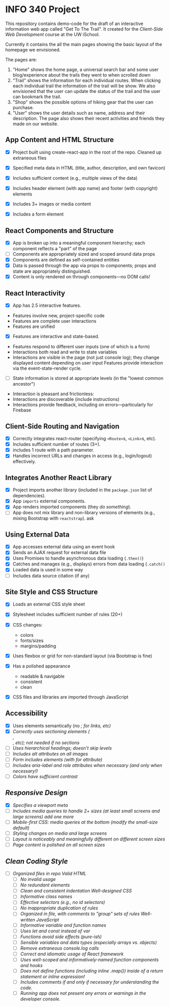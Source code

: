 # INFO 340 Project

This repository contains demo-code for the draft of an interactive information web app called "Get To The Trail". It created for the _Client-Side Web Development_ course at the UW iSchool.

Currently it contains the all the main pages showing the basic layout of the homepage we envisioned.

The pages are:

1. "Home" shows the home page, a universal search bar and some user blog/experience about the trails they went to when scrolled down
2. "Trail" shows the information for each individual routes.  When clicking each individual trail the information of the trail will be show. We also envisioned that the user can update the status of the trail and the user can bookmark the trail.
3. "Shop" shows the possible options of hiking gear that the user can purchase.
3. "User" shows the user details such as name, address and their description. The page also shows their recent activities and friends they made on our website.


## App Content and HTML Structure
- [x] Project built using create-react-app in the root of the repo. Cleaned up extraneous files
- [x] Specified meta data in HTML (title, author, description, and own favicon)
- [x] Includes sufficient content (e.g., multiple views of the data)
- [x] Includes header element (with app name) and footer (with copyright) elements
- [x] Includes 3+ images or media content
- [x] Includes a form element


## React Components and Structure
- [x] App is broken up into a meaningful component hierarchy; each component reflects a "part" of the page
- [ ] Components are appropriately sized and scoped around data props
- [x] Components are defined as self-contained entities
- [x]  Data is passed through the app via props to components; props and state are appropriately distinguished.
- [x] Content is only rendered on through components—no DOM calls!

## React Interactivity
- [x] App has 2.5 interactive features.
 - Features involve new, project-specific code
- Features are complete user interactions
- Features are unified
- [x] Features are interactive and state-based.
- Features respond to different user inputs (one of which is a form)
- Interactions both read and write to state variables
- Interactions are visible in the page (not just console log); they change displayed content depending on user input
Features provide interaction via the event-state-render cycle.
- [ ] State information is stored at appropriate levels (in the "lowest common ancestor")
- Interaction is pleasant and frictionless:
- Interactions are discoverable (include instructions)
- Interactions provide feedback, including on errors—particularly for Firebase

## Client-Side Routing and Navigation

- [x] Correctly integrates react-router (specifying `<Route>`s, `<Link>`s, etc).
- [x]  Includes sufficient number of routes (3+).
- [x] includes 1 route with a path parameter.
- [x] Handles incorrect URLs and changes in access (e.g., login/logout) effectively.

## Integrates Another React Library

- [x]  Project imports another library (included in the `package.json` list of dependencies).
- [x] App `imports` external components.
- [x]  App renders imported components (they *do something*).
- [ ] App does not mix library and non-library versions of elements (e.g., mixing Bootstrap with `reactstrap`). ask

## Using External Data

- [x] App accesses external data using an event hook
- [x] Sends an AJAX request for external data file
- [x] Uses Promises to handle asynchronous data loading (`.then()`)
- [x] Catches and manages (e.g., displays) errors from data loading (`.catch()`
- [x]  Loaded data is used in some way
- [ ] Includes data source citation (if any)

## Site Style and CSS Structure

- [x] Loads an external CSS style sheet

- [x] Stylesheet includes sufficient number of rules (20+)

- [x] CSS changes:

   - colors
   - fonts/sizes
   - margins/padding

- [x] Uses flexbox or grid for non-standard layout (via Bootstrap is fine)

- [x] Has a polished appearance

   - readable & navigable
   - consistent
   - clean

- [x] CSS files and libraries are imported through JavaScript

## Accessibility
- [x] Uses elements semantically (no <i>; <a> for links, etc)
- [x] Correctly uses sectioning elements (<main>, <section>, etc); not needed if no sections
- [ ] Uses hierarchical headings; doesn't skip levels
- [ ] Includes alt attributes on all images
- [ ] Form includes <label> elements (with for attribute)
- [ ] Includes aria-label and role attributes when necessary (and only when necessary!)
- [ ] Colors have sufficient contrast

## Responsive Design
- [x] Specifies a viewport meta
- [ ] Includes media queries to handle 2+ sizes (at least small screens and large screens)  add one more
- [ ] Mobile-first CSS: media queries at the bottom (modify the small-size default)
- [ ] Styling changes on media and large screens
- [ ] Layout is noticeably and meaningfully different on different screen sizes
- [ ] Page content is polished on all screen sizes

## Clean Coding Style
- [ ] Organized files in repo
  Valid HTML
  - [ ] No invalid usage
  - [ ] No redundant elements
  - [ ] Clean and consistent indentation
  Well-designed CSS
  - [ ] Informative class names
  - [ ] Effective selectors (e.g., no id selectors)
  - [ ] No inappropriate duplication of rules
  - [ ] Organized in file, with comments to "group" sets of rules
  Well-written JavaScript
  - [ ] Informative variable and function names
  - [ ] Uses let and const instead of var
  - [ ] Functions avoid side effects (pure-ish)
  - [ ] Sensible variables and data types (especially arrays vs. objects)
  - [ ] Remove extraneous console.log calls
  - [ ] Correct and idiomatic usage of React framework
  - [ ] Uses well-scoped and informatively-named function components and hooks
  - [ ] Does not define functions (including inline .map()) inside of a return statement or inline expression!
  - [ ] Includes comments if and only if necessary for understanding the code.
  - [ ] Running app does not present any errors or warnings in the developer console.